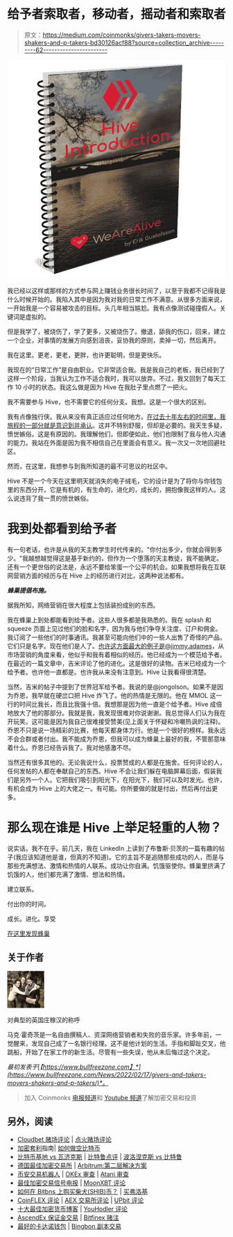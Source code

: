 # 给予者索取者，移动者，摇动者和索取者

> 原文：<https://medium.com/coinmonks/givers-takers-movers-shakers-and-p-takers-bd30126acf88?source=collection_archive---------62----------------------->

![](img/126e28b40bd2fd1fcab6aac50bbb8900.png)

我已经以这样或那样的方式参与网上赚钱业务很长时间了，以至于我都不记得我是什么时候开始的。我陷入其中是因为我对我的日常工作不满意。从很多方面来说，一开始我是一个容易被攻击的目标。头几年相当尴尬。我有点像测试碰撞假人。关键词是虚拟的。

但是我学了，被烧伤了，学了更多，又被烧伤了。撤退，舔我的伤口，回来，建立一个企业，对事情的发展方向感到沮丧，妥协我的原则，卖掉一切，然后离开。

我在这里。更老，更老，更胖，也许更聪明，但是更快乐。

我现在的“日常工作”是自由职业。它非常适合我。我是我自己的老板，我已经到了这样一个阶段，当我认为工作不适合我时，我可以放弃。不过，我又回到了每天工作 10 小时的状态。我这么做是因为 Hive 在我肚子里点燃了一把火。

我不需要参与 Hive，也不需要它的任何分支。我想。这是一个很大的区别。

我有点像独行侠。我从来没有真正适应过任何地方。[在过去十年左右的时间里，我旅程的一部分就是意识到并承认](https://markhodgetts.com/music-writing-and-me/)。这并不特别舒服，但却是必要的。我天生多疑，愤世嫉俗。这是有原因的。我理解他们，但即便如此，他们也限制了我与他人沟通的能力。我站在外面是因为我不相信自己在里面会有意义。我一次又一次地回避社区。

然而，在这里，我想参与到我所知道的最不可思议的社区中。

Hive 不是一个今天在这里明天就消失的电子绒毛，它的设计是为了将你与你钱包里的东西分开。它是有机的，有生命的，进化的，成长的，拥抱像我这样的人。这么说违背了我一贯的愤世嫉俗。

# 我到处都看到给予者

有一句老话，也许是从我的天主教学生时代传来的。"你付出多少，你就会得到多少。"我越想越觉得这是基于新约的，但作为一个堕落的天主教徒，我不能确定。还有一个更世俗的说法是，永远不要给笨蛋一个公平的机会。如果我想将我在互联网营销方面的经历与在 Hive 上的经历进行对比，这两种说法都有。

***蜂巢提倡布施。***

据我所知，网络营销在很大程度上包括装扮成别的东西。

我在蜂巢上到处都能看到给予者。这些人很多都是我熟悉的。我在 splash 和 squeeze 页面上见过他们的脸和名字，因为我与他们争夺关注度、订户和佣金。我订阅了一些他们的时事通讯。我甚至可能向他们中的一些人出售了奇怪的产品。它们只是名字。现在他们是人了。也许这方面最大的例子是@jimmy.adames，从市场营销的角度来看，他似乎和我有着相似的经历。他已经成为一个模范给予者。在最近的一篇文章中，吉米评论了他的进化。这是很好的读物。吉米已经成为一个给予者。也许他一直都是。也许我从来没有注意到。Hive 让我看得很清楚。

当然，吉米的帖子中提到了世界冠军给予者。我说的是@jongolson。如果不是因为乔恩，我早就在硬岔口把 Hive 炸飞了。他的热情是无限的。他在 MMOL 这一行的时间比我长，而且比我强十倍。我想那是因为他一直是个给予者。Hive 成倍地放大了他的那部分。我就是我，我发现很难对你说谢谢。我总觉得人们认为我在开玩笑。这可能是因为我自己很难接受赞美(见上面关于怀疑和冷嘲热讽的注释)。乔恩不只是说一场精彩的比赛，他每天都身体力行。他是一个很好的榜样。我永远不会合群或者付出。我不能成为乔恩，但我可以成为蜂巢上最好的我，不管那意味着什么。乔恩已经告诉我了。我对他感激不尽。

当然还有很多其他的。无论我说什么，投票赞成的人都是在施舍。任何评论的人，任何发帖的人都在奉献自己的东西。Hive 不会让我们躲在电脑屏幕后面，假装我们是另外一个人。它把我们吸引到阳光下，在阳光下，我们可以及时发光。也许，有机会成为 Hive 上的大佬之一。有可能。你所要做的就是付出，然后再付出更多。

# 那么现在谁是 Hive 上举足轻重的人物？

说实话。我不在乎。前几天，我在 LinkedIn 上读到了布鲁斯·贝茨的一篇有趣的帖子(我应该知道他是谁，但真的不知道)。它的主旨不是追随那些成功的人，而是与那些充满想法、激情和热情的人联系。成功让你自满。饥饿驱使你。蜂巢里挤满了饥饿的人，他们都充满了激情、想法和热情。

建立联系。

付出你的时间。

成长。进化。享受

[在这里发现蜂巢](https://lllpg.com/p25h9402)

## 关于作者

![](img/4166a9de38b4c2ebc56a02e22c9fa212.png)

对典型的英国庄稼汉的称呼

马克·霍奇茨是一名自由撰稿人、资深网络营销者和失败的音乐家。许多年前，一觉醒来，发现自己成了一名银行经理。这不是他计划的生活。手指和脚趾交叉，他跳船，开始了在家工作的新生活。尽管有一些失误，他从未后悔过这个决定。

*最初发表于*[*【https://www.bullfreezone.com】*](https://www.bullfreezone.com/News/2022/02/17/givers-and-takers-movers-shakers-and-p-takers/)*。*

> 加入 Coinmonks [电报频道](https://t.me/coincodecap)和 [Youtube 频道](https://www.youtube.com/c/coinmonks/videos)了解加密交易和投资

## 另外，阅读

*   [Cloudbet 赌场评论](https://coincodecap.com/cloudbet-casino-review) | [点火赌场评论](https://coincodecap.com/ignition-casino-review)
*   [加密套利](/coinmonks/crypto-arbitrage-guide-how-to-make-money-as-a-beginner-62bfe5c868f6)指南| [如何做空比特币](/coinmonks/how-to-short-bitcoin-568a2d0b4ae5)
*   [比特币基地 vs 瓦济克斯](https://coincodecap.com/coinbase-vs-wazirx) | [比特鲁点评](https://coincodecap.com/bitrue-review) | [波洛涅克斯 vs 比特鲁](https://coincodecap.com/poloniex-vs-bittrex)
*   [德国最佳加密交易所](https://coincodecap.com/crypto-exchanges-in-germany) | [Arbitrum:第二层解决方案](https://coincodecap.com/arbitrum)
*   [币安交易机器人](/coinmonks/binance-trading-bots-d0d57bb62c4c) | [OKEx 审查](/coinmonks/okex-review-6b369304110f) | [Atani 审查](https://coincodecap.com/atani-review)
*   [最佳加密交易信号电报](/coinmonks/best-crypto-signals-telegram-5785cdbc4b2b) | [MoonXBT 评论](/coinmonks/moonxbt-review-6e4ab26d037)
*   [如何在 Bitbns 上购买柴犬(SHIB)币？](https://coincodecap.com/buy-shiba-bitbns) | [买弗洛基](https://coincodecap.com/buy-floki-inu-token)
*   [CoinFLEX 评论](https://coincodecap.com/coinflex-review) | [AEX 交易所评论](https://coincodecap.com/aex-exchange-review) | [UPbit 评论](https://coincodecap.com/upbit-review)
*   [十大最佳加密货币博客](https://coincodecap.com/best-cryptocurrency-blogs) | [YouHodler 评论](https://coincodecap.com/youhodler-review)
*   [AscendEx 保证金交易](https://coincodecap.com/ascendex-margin-trading) | [Bitfinex 赌注](https://coincodecap.com/bitfinex-staking)
*   [最好的卡达诺钱包](https://coincodecap.com/best-cardano-wallets) | [Bingbon 副本交易](https://coincodecap.com/bingbon-copy-trading)